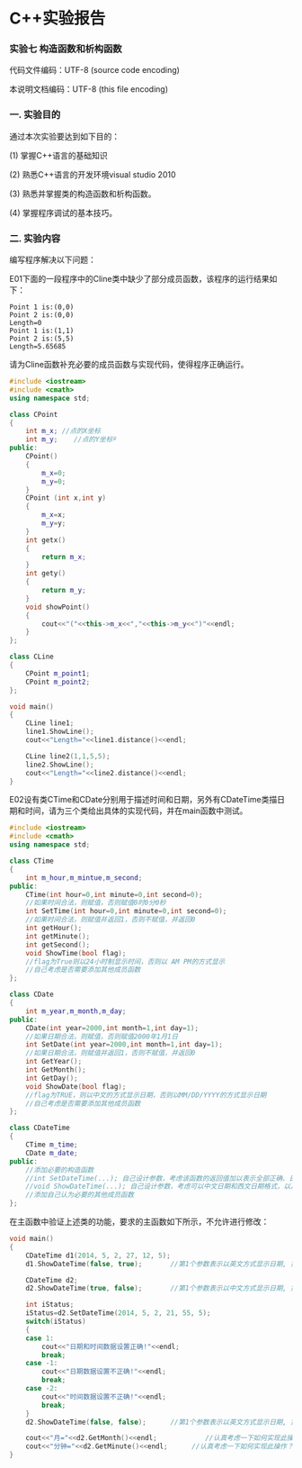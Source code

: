 # C++实验报告

### 实验七 构造函数和析构函数

代码文件编码：UTF-8 (source code encoding)

本说明文档编码：UTF-8 (this file encoding)

### 一.   实验目的

通过本次实验要达到如下目的：

(1)	掌握C++语言的基础知识

(2)	熟悉C++语言的开发环境visual studio 2010

(3)	熟悉并掌握类的构造函数和析构函数。

(4)	掌握程序调试的基本技巧。

### 二.	实验内容

编写程序解决以下问题：

E01下面的一段程序中的Cline类中缺少了部分成员函数，该程序的运行结果如下：

~~~
Point 1 is:(0,0)
Point 2 is:(0,0)
Length=0
Point 1 is:(1,1)
Point 2 is:(5,5)
Length=5.65685
~~~

请为Cline函数补充必要的成员函数与实现代码，使得程序正确运行。

~~~c++
#include <iostream>
#include <cmath>
using namespace std;

class CPoint
{
	int m_x; //点的X坐标
	int m_y;	//点的Y坐标º
public:
	CPoint()
	{
		m_x=0;
		m_y=0;
	}
	CPoint (int x,int y)
	{
		m_x=x;
		m_y=y;
	}
	int getx()
	{
		return m_x;
	}
	int gety()
	{
		return m_y;
	}
	void showPoint()
	{
		cout<<"("<<this->m_x<<","<<this->m_y<<")"<<endl;
	}
};

class CLine
{
	CPoint m_point1;
	CPoint m_point2;
};

void main()
{
	CLine line1;
	line1.ShowLine();
	cout<<"Length="<<line1.distance()<<endl;

	CLine line2(1,1,5,5);
	line2.ShowLine();
	cout<<"Length="<<line2.distance()<<endl;
}
~~~

E02设有类CTime和CDate分别用于描述时间和日期，另外有CDateTime类描日期和时间，请为三个类给出具体的实现代码，并在main函数中测试。

~~~c++
#include <iostream>
#include <cmath>
using namespace std;

class CTime
{
	int m_hour,m_mintue,m_second;
public:
	CTime(int hour=0,int minute=0,int second=0);
	//如果时间合法，则赋值，否则赋值0时0分0秒
	int SetTime(int hour=0,int minute=0,int second=0);
	//如果时间合法，则赋值并返回1，否则不赋值，并返回0
	int getHour();
	int getMinute();
	int getSecond();
	void ShowTime(bool flag);
	//flag为True则以24小时制显示时间，否则以 AM PM的方式显示
	//自己考虑是否需要添加其他成员函数
};

class CDate
{
	int m_year,m_month,m_day;
public:
	CDate(int year=2000,int month=1,int day=1);
	//如果日期合法，则赋值，否则赋值2000年1月1日
	int SetDate(int year=2000,int month=1,int day=1);
	//如果日期合法，则赋值并返回1，否则不赋值，并返回0
	int GetYear();
	int GetMonth();
	int GetDay();
	void ShowDate(bool flag);
	//flag为TRUE，则以中文的方式显示日期，否则以MM/DD/YYYY的方式显示日期
	//自己考虑是否需要添加其他成员函数
};

class CDateTime
{
	CTime m_time;
	CDate m_date;
public:
	//添加必要的构造函数
	//int SetDateTime(...); 自己设计参数，考虑该函数的返回值加以表示全部正确、日期不对、时间不对等情况
	//void ShowDateTime(...); 自己设计参数，考虑可以中文日期和西文日期格式，以及24小时和AM PM都可以控制
	//添加自己认为必要的其他成员函数
};
~~~

在主函数中验证上述类的功能，要求的主函数如下所示，不允许进行修改：

~~~c++
void main()
{
	CDateTime d1(2014, 5, 2, 27, 12, 5);
	d1.ShowDateTime(false, true);		//第1个参数表示以英文方式显示日期, 第2个参数表示以24小时制方式显示时间

	CDateTime d2;
	d2.ShowDateTime(true, false);		//第1个参数表示以中文方式显示日期, 第2个参数表示以AM PM的方式显示时间

	int iStatus;
	iStatus=d2.SetDateTime(2014, 5, 2, 21, 55, 5);
	switch(iStatus)
	{
	case 1:
		cout<<"日期和时间数据设置正确!"<<endl;
		break;
	case -1:
		cout<<"日期数据设置不正确!"<<endl;
		break;
	case -2:
		cout<<"时间数据设置不正确!"<<endl;
		break;
	}
	d2.ShowDateTime(false, false);		//第1个参数表示以英文方式显示日期, 第2个参数表示以AM PM的方式显示时间

	cout<<"月="<<d2.GetMonth()<<endl;			//认真考虑一下如何实现此操作？
	cout<<"分钟="<<d2.GetMinute()<<endl;		//认真考虑一下如何实现此操作？
}
~~~